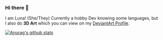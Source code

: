 ### Hi there 👋

I am Luna! (She/They)
Currently a hobby Dev knowing some languages, but I also do **3D Art** which you can view on my [DeviantArt Profile](https://deviantart.com/shinixsensei).

[![Anurag's github stats](https://github-readme-stats.vercel.app/api?username=shinixsensei-dev)](https://github.com/anuraghazra/github-readme-stats)

<!--
**shinixsensei-dev/shinixsensei-dev** is a ✨ _special_ ✨ repository because its `README.md` (this file) appears on your GitHub profile.

Here are some ideas to get you started:

- 🔭 I’m currently working on ...
- 🌱 I’m currently learning ...
- 👯 I’m looking to collaborate on ...
- 🤔 I’m looking for help with ...
- 💬 Ask me about ...
- 📫 How to reach me: ...
- 😄 Pronouns: ...
- ⚡ Fun fact: ...
-->
